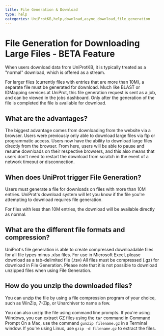 ```yaml
---
title: File Generation & Download
type: help
categories: UniProtKB,help,download,async_download,file_generation
---
```


# File Generation for Downloading Large Files - BETA Feature 
When users download data from UniProtKB, it is typically treated as a "normal" download, which is offered as a stream.

For larger files (currently files with entries that are more than 10M), a separate file must be generated for download.
Much like BLAST or IDMapping services at UniProt, this file generation request is sent as a job, and can be viewed in the jobs dashboard.
Only after the generation of the file is completed the file is available for download.


## What are the advantages?
The biggest advantage comes from downloading from the website via a browser.
Users were previously only able to download large files via ftp or programmatic access. Users now have the ability to download large files directly from the browser. From here, users will be able to pause and resume downloads on their respective browsers, and this also means that users don't need to restart the download from scratch in the event of a network timeout or disconnection.


## When does UniProt trigger File Generation?
Users must generate a file for downloads on files with more than 10M entries. 
UniProt's download system will let you know if the file you're attempting to download requires file generation.

For files with less than 10M entries, the download will be available directly as normal.


## What are the different file formats and compression?
UniProt's file generation is able to create compressed downloadable files for all file types minus .xlsx files.
For use in Microsoft Excel, please download as a tab-delimited file (.tsv)
All files must be compressed (.gz) for download in File Generation. 
Please note that it is not possible to download unzipped files when using File Generation.

## How do you unzip the downloaded files?
You can unzip the file by using a file compression program of your choice, such as WinZip, 7-Zip, or Unarchiver to name a few.

You can also unzip the file using command line prompts.
If you're using Windows, you can extract GZ files using the `tar` command in Command Prompt
On a Mac, use the command `gunzip filename.gz` in a Terminal window.
If you're using Linux, use `gzip -d filename.gz` to extract the files.
